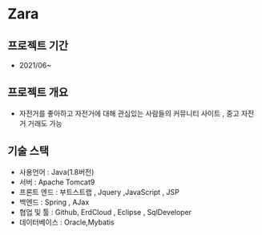 # Zara

## 프로젝트 기간 
- 2021/06~


## 프로젝트 개요
- 자전거를 좋아하고 자전거에 대해 관심있는 사람들의 커뮤니티 사이트 , 중고 자전거 거래도 가능 

## 기술 스택
- 사용언어 : Java(1.8버전) 
- 서버 : Apache Tomcat9
- 프론트 엔드 : 부트스트랩 , Jquery ,JavaScript , JSP 
- 백엔드 : Spring , AJax
- 협업 및 툴 : Github, ErdCloud , Eclipse , SqlDeveloper
- 데이터베이스 : Oracle,Mybatis


